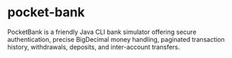 # pocket-bank
PocketBank is a friendly Java CLI bank simulator offering secure authentication, precise BigDecimal money handling, paginated transaction history, withdrawals, deposits, and inter-account transfers.
